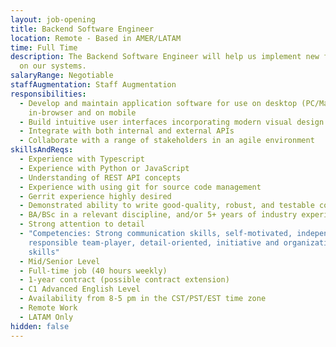 ```yaml
---
layout: job-opening
title: Backend Software Engineer
location: Remote - Based in AMER/LATAM
time: Full Time
description: The Backend Software Engineer will help us implement new features
  on our systems.
salaryRange: Negotiable
staffAugmentation: Staff Augmentation
responsibilities:
  - Develop and maintain application software for use on desktop (PC/Mac/Linux),
    in-browser and on mobile
  - Build intuitive user interfaces incorporating modern visual design elements
  - Integrate with both internal and external APIs
  - Collaborate with a range of stakeholders in an agile environment
skillsAndReqs:
  - Experience with Typescript
  - Experience with Python or JavaScript
  - Understanding of REST API concepts
  - Experience with using git for source code management
  - Gerrit experience highly desired
  - Demonstrated ability to write good-quality, robust, and testable code
  - BA/BSc in a relevant discipline, and/or 5+ years of industry experience
  - Strong attention to detail
  - "Competencies: Strong communication skills, self-motivated, independent,
    responsible team-player, detail-oriented, initiative and organizational
    skills"
  - Mid/Senior Level
  - Full-time job (40 hours weekly)
  - 1-year contract (possible contract extension)
  - C1 Advanced English Level
  - Availability from 8-5 pm in the CST/PST/EST time zone
  - Remote Work
  - LATAM Only
hidden: false
---
```

